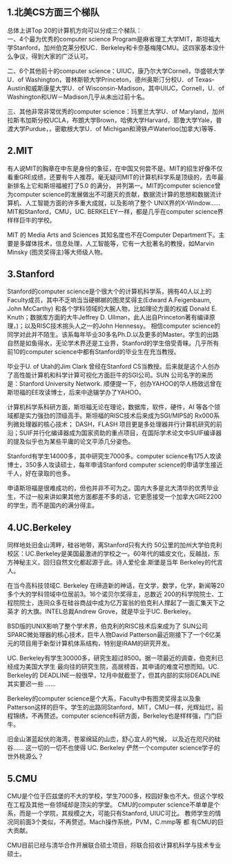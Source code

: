 ## 1.北美CS方面三个梯队
总体上讲Top 20的计算机方向可以分成三个梯队：   
一、4个最为优秀的computer science Program是麻省理工大学MIT，斯坦福大学Stanford，加州伯克莱分校UC．Berkeley和卡奈基梅隆CMU。这四家基本没什么争议，得到大家的广泛认可。  

二、6个其他前十的computer science：UIUC，康乃尔大学Cornell，华盛顿大学U．of Washington，普林斯顿大学Princeton，德州奥斯汀分校U．of Texas-Austin和威斯康星大学U．of Wisconsin-Madison，其中UIUC，Cornell，U．of Washington和UW－Madison几乎从未出过前十名。  
 
三、其他非常非常优秀的computer science：玛里兰大学U．of Maryland，加州拉斯韦加斯分校UCLA，布朗大学Brown，哈佛大学Harvard，耶鲁大学Yale，普渡大学Purdue，，密歇根大学U．of Michigan和滑铁卢Waterloo(加拿大)等等． 

## 2.MIT
有人说MIT的胸章在中东是身份的象征，在中国又何尝不是。MIT的招生好像不仅看重GRE成绩，还要有牛人推荐。毫无疑问MIT的计算机科学系是顶级的，去年最新排名上它和斯坦福被打了5.0 的满分， 并列第一。MIT的computer science曾为computer science的发展做出不可磨灭的贡献，数据流计算的思想和数据流计算机、人工智能方面的许多重大成就，以及影响了整个 UNIX界的X-Window…… MIT和Stanford，CMU，UC. BERKELEY一样，都是几乎在computer science界样样巨牛的学校。   

MIT 的 Media Arts and Sciences 其知名度也不在Computer Department下。主要是多媒体技术，信息处理，人工智能等，它有一大批著名的教授，如Marvin Minsky (图灵奖得主)等大师级人物。   

## 3.Stanford
Stanford的computer science是个很大个的计算机科学系，拥有40人以上的Faculty成员，其中不乏响当当硬梆梆的图灵奖得主(Edward A.Feigenbaum, John McCarthy) 和各个学科领域的大腕人物，比如理论方面的权威 Donald E. Knuth；数据库方面的大牛Jeffrey D. Ullman，此人出自Princeton著有编译原理，)；以及RISC技术挑头人之一的John Hennessy。 相信computer science的同学对此并不陌生。该系每年毕业30多名Ph.D.以及更多的Master。学生的出路自然是如鱼得水，无论学术界还是工业界，Stanford的学生倍受青睐。几乎所有前10的computer science中都有Stanford的毕业生在充当教授。  
 
毕业于U. of Utah的Jim Clark 曾经在Stanford CS当教授。后来就是这个人创办了高性能计算机和科学计算可视化方面巨牛的SGI公司。SUN 公司名字的来历是：Stanford University Network. 顺便提一下，创办YAHOO的华人杨致远曾在斯坦福的EE攻读博士，后来中途辍学办了YAHOO。   

计算机科学系科研方面，斯坦福无论在理论，数据库，软件，硬件，AI 等各个领域都是实力强劲的顶级高手。斯坦福的RISC技术后来成为SGI/MIPS的 Rx000系列微处理器的核心技术； DASH，FLASH 项目更是多处理器并行计算机研究的前沿；SUIF并行化编译器成为国家资助的重点项目，在国际学术论文中SUIF编译器的提及似乎也为某些平庸的论文平添几分姿色。   

Stanford有学生14000多，其中研究生7000多。computer science有175人攻读博士，350多人攻读硕士，每年申请Stanford computer science的申请学生接近千人，好在录取的也多。   

申请斯坦福是很难成功的，但也并非不可为之。国内大多是北大清华的优秀毕业生，不过一般来讲如果其他方面都差不多的话，它更愿接受一个加拿大GRE2200的学生，而不是国内的满分得主。   

## 4.UC.Berkeley
同样地处旧金山湾畔，硅谷地带，离Stanford只有大约 50公里的加州大学伯克利校区：UC.Berkeley是美国最激进的学校之一。60年代的嬉皮文化，反越战，东方神秘主义，回归自然文化都起源于此。诗人爱伦金.斯堡是当年 Berkeley的代言人。   

在当今高科技领域C. Berkeley 在缔造新的神话，在文学，数学，化学，新闻等20多个大的学科领域中位居前3。16个诺贝尔奖得主，总数近 200的科学院院士、工程院院士，连同众多在硅谷商战中成为亿万富翁的伯克利人撑起了一面汇集天下之英才 的大旗。INTEL总裁Andrew Grove，就是毕业于UC. Berkeley。   

BSD版的UNIX影响了整个学术界，伯克利的RISC技术后来成为了 SUN公司SPARC微处理器的核心技术，巨牛人物David Patterson最近刚接下了一个6亿美元的项目用于新型计算机体系结构，特别是IRAM的研究开发。     

UC. Berkeley有学生30000多，研究生超过8500。据一项最近的调查，伯克利已经成为美国大学生 最向往的研究生院，高居榜首，其申请的难度可想而知。UC. Berkeley的 DEADLINE一般很早，12月中就截至了，但其内部的实际DEADLINE其实要迟一些 ……   

Berkeley的computer science是个大系，Faculty中有图灵奖得主以及象 Patterson这样的巨牛。学生的出路同Stanford，MIT，CMU一样，光辉灿烂，前程锦绣，不再赘述。computer science科研方面，Berkeley也是样样强，门门巨牛。   

旧金山湛蓝起伏的海湾，苍翠绵延的山峦，舒心宜人的气候， 以及近在咫尺的硅谷…… 这一切的一切不也使得 UC. Berkeley 俨然一个computer science学子的世外桃源么？   


## 5.CMU
CMU是个位于匹兹堡的不大的学校，学生7000多，校园好象也不大。但这个学校在工程及其他一些领域却是顶尖的学堂。 CMU的computer science不单单是个系，而是一个学院，其规模之大，可能只有Stanford, UIUC可比。 教师学生的情况同前面3个类似，不再赘述。Mach操作系统，PVM，C.mmp等 都 有CMU的巨大贡献。  
 
CMU目前已经与清华合作开展联合硕士项目，将联合招收计算机科学与技术专业硕士。  
